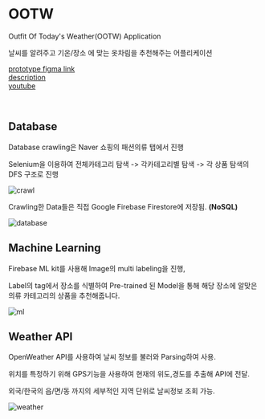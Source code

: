 # OOTW

Outfit Of Today's Weather(OOTW) Application

날씨를 알려주고 기온/장소 에 맞는 옷차림을 추천해주는 어플리케이션

[prototype figma link](https://www.figma.com/file/ZhkMhj4niGnZ3gAVbZAN29/ootd%EC%B6%94%EC%B2%9CApp?node-id=0%3A1) <br>
[description](https://github.com/PyoJunCode/OOTW/blob/master/mobile.pdf) <br>
[youtube](https://youtu.be/iu5lL2DdPg8)

<br>



## Database



Database crawling은 Naver 쇼핑의 패션의류 탭에서 진행

Selenium을 이용하여 전체카테고리 탐색 -> 각카테고리별 탐색 -> 각 상품 탐색의 DFS 구조로 진행



![crawl](https://user-images.githubusercontent.com/47979730/123631507-c8569480-d851-11eb-9eb9-fe49d6f9c6db.PNG)

Crawling한 Data들은 직접 Google Firebase Firestore에 저장됨. **(NoSQL)**

![database](https://user-images.githubusercontent.com/47979730/123631814-23888700-d852-11eb-8165-6056275a06a7.PNG)





## Machine Learning

Firebase ML kit를 사용해 Image의 multi labeling을 진행,

Label의 tag에서 장소를 식별하여 Pre-trained 된 Model을 통해 해당 장소에 알맞은 의류 카테고리의 상품을 추천해줍니다.

![ml](https://user-images.githubusercontent.com/47979730/123634415-5ed88500-d855-11eb-8618-ba7a6e7c8e51.png)





## Weather API



OpenWeather API를 사용하여 날씨 정보를 불러와 Parsing하여 사용.

위치를 특정하기 위해 GPS기능을 사용하여 현재의 위도,경도를 추출해 API에 전달.

외국/한국의 읍/면/동 까지의 세부적인 지역 단위로 날씨정보 조회 가능.



![weather](https://user-images.githubusercontent.com/47979730/123631962-50d53500-d852-11eb-89b3-bb3fafb328d1.png)

